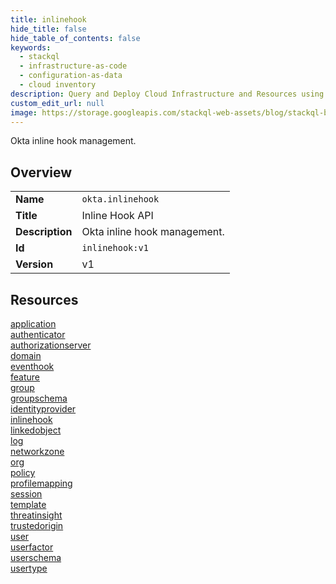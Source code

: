 ```yaml
---
title: inlinehook
hide_title: false
hide_table_of_contents: false
keywords:
  - stackql
  - infrastructure-as-code
  - configuration-as-data
  - cloud inventory
description: Query and Deploy Cloud Infrastructure and Resources using SQL
custom_edit_url: null
image: https://storage.googleapis.com/stackql-web-assets/blog/stackql-blog-post-featured-image.png
---
```

Okta inline hook management.  
    

## Overview
<table><tbody>
<tr><td><b>Name</b></td><td><code>okta.inlinehook</code></td></tr>
<tr><td><b>Title</b></td><td>Inline Hook API</td></tr>
<tr><td><b>Description</b></td><td>Okta inline hook management.</td></tr>
<tr><td><b>Id</b></td><td><code>inlinehook:v1</code></td></tr>
<tr><td><b>Version</b></td><td>v1</td></tr>
</tbody></table>

## Resources
<div class="row">
<div class="providerDocColumn">
<a href="/docs/providers/okta/inlinehook/application">application</a><br />
<a href="/docs/providers/okta/inlinehook/authenticator">authenticator</a><br />
<a href="/docs/providers/okta/inlinehook/authorizationserver">authorizationserver</a><br />
<a href="/docs/providers/okta/inlinehook/domain">domain</a><br />
<a href="/docs/providers/okta/inlinehook/eventhook">eventhook</a><br />
<a href="/docs/providers/okta/inlinehook/feature">feature</a><br />
<a href="/docs/providers/okta/inlinehook/group">group</a><br />
<a href="/docs/providers/okta/inlinehook/groupschema">groupschema</a><br />
<a href="/docs/providers/okta/inlinehook/identityprovider">identityprovider</a><br />
<a href="/docs/providers/okta/inlinehook/inlinehook">inlinehook</a><br />
<a href="/docs/providers/okta/inlinehook/linkedobject">linkedobject</a><br />
<a href="/docs/providers/okta/inlinehook/log">log</a><br />
</div>
<div class="providerDocColumn">
<a href="/docs/providers/okta/inlinehook/networkzone">networkzone</a><br />
<a href="/docs/providers/okta/inlinehook/org">org</a><br />
<a href="/docs/providers/okta/inlinehook/policy">policy</a><br />
<a href="/docs/providers/okta/inlinehook/profilemapping">profilemapping</a><br />
<a href="/docs/providers/okta/inlinehook/session">session</a><br />
<a href="/docs/providers/okta/inlinehook/template">template</a><br />
<a href="/docs/providers/okta/inlinehook/threatinsight">threatinsight</a><br />
<a href="/docs/providers/okta/inlinehook/trustedorigin">trustedorigin</a><br />
<a href="/docs/providers/okta/inlinehook/user">user</a><br />
<a href="/docs/providers/okta/inlinehook/userfactor">userfactor</a><br />
<a href="/docs/providers/okta/inlinehook/userschema">userschema</a><br />
<a href="/docs/providers/okta/inlinehook/usertype">usertype</a><br />
</div>
</div>
